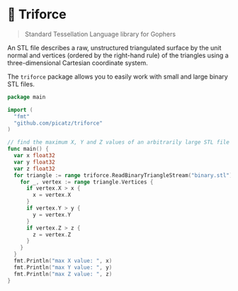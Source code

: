 # 🔺 Triforce
> Standard Tessellation Language library for Gophers

An STL file describes a raw, unstructured triangulated surface by the unit normal and vertices (ordered by the right-hand rule) of the triangles using a three-dimensional Cartesian coordinate system.

The `triforce` package allows you to easily work with small and large binary STL files.

```go
package main

import (
  "fmt"
  "github.com/picatz/triforce"
)

// find the maximum X, Y and Z values of an arbitrarily large STL file
func main() {
  var x float32
  var y float32
  var z float32
  for triangle := range triforce.ReadBinaryTriangleStream("binary.stl") {
    for _, vertex := range triangle.Vertices {
      if vertex.X > x {
        x = vertex.X
      }
      if vertex.Y > y {
        y = vertex.Y
      }
      if vertex.Z > z {
        z = vertex.Z
      }
    }
  }
  fmt.Println("max X value: ", x)
  fmt.Println("max Y value: ", y)
  fmt.Println("max Z value: ", z)
}
```
